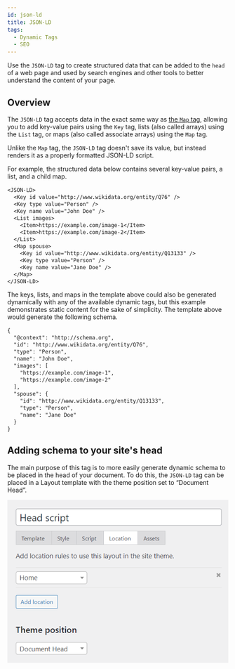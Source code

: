 ```yaml
---
id: json-ld
title: JSON-LD
tags:
  - Dynamic Tags
  - SEO
---
```

Use the `JSON-LD` tag to create structured data that can be added to the `head` of a web page and used by search engines and other tools to better understand the content of your page.

## Overview

The `JSON-LD` tag accepts data in the exact same way as [the `Map` tag](/dynamic-tags/map), allowing you to add key-value pairs using the `Key` tag, lists (also called arrays) using the `List` tag, or maps (also called associate arrays) using the `Map` tag.

Unlike the `Map` tag, the `JSON-LD` tag doesn't save its value, but instead renders it as a properly formatted JSON-LD script.

For example, the structured data below contains several key-value pairs, a list, and a child map.

```markup
<JSON-LD>
  <Key id value="http://www.wikidata.org/entity/Q76" />
  <Key type value="Person" />
  <Key name value="John Doe" />
  <List images>
    <Item>https://example.com/image-1</Item>
    <Item>https://example.com/image-2</Item>
  </List>
  <Map spouse>
    <Key id value="http://www.wikidata.org/entity/Q13133" />
    <Key type value="Person" />
    <Key name value="Jane Doe" />      
  </Map>
</JSON-LD>
```

The keys, lists, and maps in the template above could also be generated dynamically with any of the available dynamic tags, but this example demonstrates static content for the sake of simplicity. The template above would generate the following schema.

```markup
{
  "@context": "http://schema.org",
  "id": "http://www.wikidata.org/entity/Q76",
  "type": "Person",
  "name": "John Doe",
  "images": [
    "https://example.com/image-1",
    "https://example.com/image-2"
  ],
  "spouse": {
    "id": "http://www.wikidata.org/entity/Q13133",
    "type": "Person",
    "name": "Jane Doe"
  }
}
```

## Adding schema to your site's head

The main purpose of this tag is to more easily generate dynamic schema to be placed in the head of your document. To do this, the `JSON-LD` tag can be placed in a Layout template with the theme position set to “Document Head”.

![](./xCIMrKkgHKVmvKIe3TgxfJPWw.png)